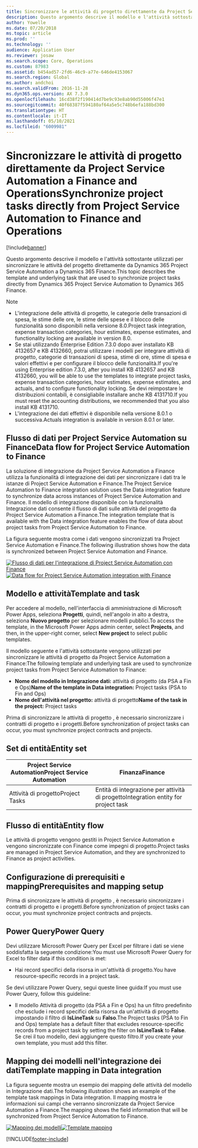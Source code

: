 ```yaml
---
title: Sincronizzare le attività di progetto direttamente da Project Service Automation a Finance and Operations
description: Questo argomento descrive il modello e l'attività sottostante utilizzati per sincronizzare le attività del progetto direttamente da Microsoft Dynamics 365 Project Service Automation a Dynamics 365 Finance.
author: Yowelle
ms.date: 07/20/2018
ms.topic: article
ms.prod: ''
ms.technology: ''
audience: Application User
ms.reviewer: josaw
ms.search.scope: Core, Operations
ms.custom: 87983
ms.assetid: b454ad57-2fd6-46c9-a77e-646de4153067
ms.search.region: Global
ms.author: andchoi
ms.search.validFrom: 2016-11-28
ms.dyn365.ops.version: AX 7.3.0
ms.openlocfilehash: 16cd38f2f190414d7be9c93e8ab90d55006f47e1
ms.sourcegitcommit: 40f68387f594180af64a5e5c748b6efa188bd300
ms.translationtype: HT
ms.contentlocale: it-IT
ms.lasthandoff: 05/10/2021
ms.locfileid: "6009981"
---
```

# <a name="synchronize-project-tasks-directly-from-project-service-automation-to-finance-and-operations"></a><span data-ttu-id="41604-103">Sincronizzare le attività di progetto direttamente da Project Service Automation a Finance and Operations</span><span class="sxs-lookup"><span data-stu-id="41604-103">Synchronize project tasks directly from Project Service Automation to Finance and Operations</span></span>

[!include[banner](../includes/banner.md)]

<span data-ttu-id="41604-104">Questo argomento descrive il modello e l'attività sottostante utilizzati per sincronizzare le attività del progetto direttamente da Dynamics 365 Project Service Automation a Dynamics 365 Finance.</span><span class="sxs-lookup"><span data-stu-id="41604-104">This topic describes the template and underlying task that are used to synchronize project tasks directly from Dynamics 365 Project Service Automation to Dynamics 365 Finance.</span></span>

> [!NOTE]
> - <span data-ttu-id="41604-105">L'integrazione delle attività di progetto, le categorie delle transazioni di spesa, le stime delle ore, le stime delle spese e il blocco delle funzionalità sono disponibili nella versione 8.0.</span><span class="sxs-lookup"><span data-stu-id="41604-105">Project task integration, expense transaction categories, hour estimates, expense estimates, and functionality locking are available in version 8.0.</span></span>
> - <span data-ttu-id="41604-106">Se stai utilizzando Enterprise Edition 7.3.0 dopo aver installato KB 4132657 e KB 4132660, potrai utilizzare i modelli per integrare attività di progetto, categorie di transazioni di spesa, stime di ore, stime di spesa e valori effettivi e per configurare il blocco delle funzionalità.</span><span class="sxs-lookup"><span data-stu-id="41604-106">If you're using Enterprise edition 7.3.0, after you install KB 4132657 and KB 4132660, you will be able to use the templates to integrate project tasks, expense transaction categories, hour estimates, expense estimates, and actuals, and to configure functionality locking.</span></span> <span data-ttu-id="41604-107">Se devi reimpostare le distribuzioni contabili, è consigliabile installare anche KB 4131710.</span><span class="sxs-lookup"><span data-stu-id="41604-107">If you must reset the accounting distributions, we recommended that you also install KB 4131710.</span></span>
> - <span data-ttu-id="41604-108">L'integrazione dei dati effettivi è disponibile nella versione 8.0.1 o successiva.</span><span class="sxs-lookup"><span data-stu-id="41604-108">Actuals integration is available in version 8.0.1 or later.</span></span>

## <a name="data-flow-for-project-service-automation-to-finance"></a><span data-ttu-id="41604-109">Flusso di dati per Project Service Automation su Finance</span><span class="sxs-lookup"><span data-stu-id="41604-109">Data flow for Project Service Automation to Finance</span></span>

<span data-ttu-id="41604-110">La soluzione di integrazione da Project Service Automation a Finance utilizza la funzionalità di integrazione dei dati per sincronizzare i dati tra le istanze di Project Service Automation e Finance.</span><span class="sxs-lookup"><span data-stu-id="41604-110">The Project Service Automation to Finance integration solution uses the Data integration feature to synchronize data across instances of Project Service Automation and Finance.</span></span> <span data-ttu-id="41604-111">Il modello di integrazione disponibile con la funzionalità Integrazione dati consente il flusso di dati sulle attività del progetto da Project Service Automation a Finance.</span><span class="sxs-lookup"><span data-stu-id="41604-111">The integration template that is available with the Data integration feature enables the flow of data about project tasks from Project Service Automation to Finance.</span></span>

<span data-ttu-id="41604-112">La figura seguente mostra come i dati vengono sincronizzati tra Project Service Automation e Finance.</span><span class="sxs-lookup"><span data-stu-id="41604-112">The following illustration shows how the data is synchronized between Project Service Automation and Finance.</span></span>

<span data-ttu-id="41604-113">[![Flusso di dati per l'integrazione di Project Service Automation con Finance](./media/ProjectTasksFlow.png)](./media/ProjectTasksFlow.png)</span><span class="sxs-lookup"><span data-stu-id="41604-113">[![Data flow for Project Service Automation integration with Finance](./media/ProjectTasksFlow.png)](./media/ProjectTasksFlow.png)</span></span>

## <a name="template-and-task"></a><span data-ttu-id="41604-114">Modello e attività</span><span class="sxs-lookup"><span data-stu-id="41604-114">Template and task</span></span>

<span data-ttu-id="41604-115">Per accedere al modello, nell'interfaccia di amministrazione di Microsoft Power Apps, seleziona **Progetti**, quindi, nell'angolo in alto a destra, seleziona **Nuovo progetto** per selezionare modelli pubblici.</span><span class="sxs-lookup"><span data-stu-id="41604-115">To access the template, in the Microsoft Power Apps admin center, select **Projects**, and then, in the upper-right corner, select **New project** to select public templates.</span></span>

<span data-ttu-id="41604-116">Il modello seguente e l'attività sottostante vengono utilizzati per sincronizzare le attività di progetto da Project Service Automation a Finance:</span><span class="sxs-lookup"><span data-stu-id="41604-116">The following template and underlying task are used to synchronize project tasks from Project Service Automation to Finance:</span></span>

- <span data-ttu-id="41604-117">**Nome del modello in Integrazione dati:** attività di progetto (da PSA a Fin e Ops)</span><span class="sxs-lookup"><span data-stu-id="41604-117">**Name of the template in Data integration:** Project tasks (PSA to Fin and Ops)</span></span>
- <span data-ttu-id="41604-118">**Nome dell'attività nel progetto:** attività di progetto</span><span class="sxs-lookup"><span data-stu-id="41604-118">**Name of the task in the project:** Project tasks</span></span>

<span data-ttu-id="41604-119">Prima di sincronizzare le attività di progetto , è necessario sincronizzare i contratti di progetto e i progetti.</span><span class="sxs-lookup"><span data-stu-id="41604-119">Before synchronization of project tasks can occur, you must synchronize project contracts and projects.</span></span>

## <a name="entity-set"></a><span data-ttu-id="41604-120">Set di entità</span><span class="sxs-lookup"><span data-stu-id="41604-120">Entity set</span></span>

| <span data-ttu-id="41604-121">Project Service Automation</span><span class="sxs-lookup"><span data-stu-id="41604-121">Project Service Automation</span></span> | <span data-ttu-id="41604-122">Finanza</span><span class="sxs-lookup"><span data-stu-id="41604-122">Finance</span></span>                             |
|----------------------------|-------------------------------------|
| <span data-ttu-id="41604-123">Attività di progetto</span><span class="sxs-lookup"><span data-stu-id="41604-123">Project Tasks</span></span>              | <span data-ttu-id="41604-124">Entità di integrazione per attività di progetto</span><span class="sxs-lookup"><span data-stu-id="41604-124">Integration entity for project task</span></span> |

## <a name="entity-flow"></a><span data-ttu-id="41604-125">Flusso di entità</span><span class="sxs-lookup"><span data-stu-id="41604-125">Entity flow</span></span>

<span data-ttu-id="41604-126">Le attività di progetto vengono gestiti in Project Service Automation e vengono sincronizzate con Finance come impegni di progetto.</span><span class="sxs-lookup"><span data-stu-id="41604-126">Project tasks are managed in Project Service Automation, and they are synchronized to Finance as project activities.</span></span>

## <a name="prerequisites-and-mapping-setup"></a><span data-ttu-id="41604-127">Configurazione di prerequisiti e mapping</span><span class="sxs-lookup"><span data-stu-id="41604-127">Prerequisites and mapping setup</span></span>

<span data-ttu-id="41604-128">Prima di sincronizzare le attività di progetto , è necessario sincronizzare i contratti di progetto e i progetti.</span><span class="sxs-lookup"><span data-stu-id="41604-128">Before synchronization of project tasks can occur, you must synchronize project contracts and projects.</span></span>

## <a name="power-query"></a><span data-ttu-id="41604-129">Power Query</span><span class="sxs-lookup"><span data-stu-id="41604-129">Power Query</span></span>

<span data-ttu-id="41604-130">Devi utilizzare Microsoft Power Query per Excel per filtrare i dati se viene soddisfatta la seguente condizione:</span><span class="sxs-lookup"><span data-stu-id="41604-130">You must use Microsoft Power Query for Excel to filter data if this condition is met:</span></span>

- <span data-ttu-id="41604-131">Hai record specifici della risorsa in un'attività di progetto.</span><span class="sxs-lookup"><span data-stu-id="41604-131">You have resource-specific records in a project task.</span></span>

<span data-ttu-id="41604-132">Se devi utilizzare Power Query, segui queste linee guida:</span><span class="sxs-lookup"><span data-stu-id="41604-132">If you must use Power Query, follow this guideline:</span></span>

- <span data-ttu-id="41604-133">Il modello Attività di progetto (da PSA a Fin e Ops) ha un filtro predefinito che esclude i record specifici della risorsa da un'attività di progetto impostando il filtro di **IsLineTask** su **Falso**.</span><span class="sxs-lookup"><span data-stu-id="41604-133">The Project tasks (PSA to Fin and Ops) template has a default filter that excludes resource-specific records from a project task by setting the filter on **IsLineTask** to **False**.</span></span> <span data-ttu-id="41604-134">Se crei il tuo modello, devi aggiungere questo filtro.</span><span class="sxs-lookup"><span data-stu-id="41604-134">If you create your own template, you must add this filter.</span></span>

## <a name="template-mapping-in-data-integration"></a><span data-ttu-id="41604-135">Mapping dei modelli nell'integrazione dei dati</span><span class="sxs-lookup"><span data-stu-id="41604-135">Template mapping in Data integration</span></span>

<span data-ttu-id="41604-136">La figura seguente mostra un esempio dei mapping delle attività del modello in Integrazione dati.</span><span class="sxs-lookup"><span data-stu-id="41604-136">The following illustration shows an example of the template task mappings in Data integration.</span></span> <span data-ttu-id="41604-137">Il mapping mostra le informazioni sui campi che verranno sincronizzate da Project Service Automation a Finance.</span><span class="sxs-lookup"><span data-stu-id="41604-137">The mapping shows the field information that will be synchronized from Project Service Automation to Finance.</span></span>

<span data-ttu-id="41604-138">[![Mapping dei modelli](./media/ProjectTasksMapping.png)](./media/ProjectTasksMapping.png)</span><span class="sxs-lookup"><span data-stu-id="41604-138">[![Template mapping](./media/ProjectTasksMapping.png)](./media/ProjectTasksMapping.png)</span></span>


[!INCLUDE[footer-include](../includes/footer-banner.md)]